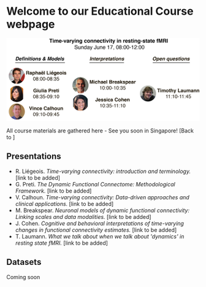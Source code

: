 # Welcome to our Educational Course webpage

![Course Overview](/docs/overview.png)

All course materials are gathered here - See you soon in Singapore! [Back to ]

## Presentations

* R. Liégeois. _Time-varying connectivity: introduction and terminology._ [link to be added]
* G. Preti. _The Dynamic Functional Connectome: Methodological Framework._ [link to be added]
* V. Calhoun. _Time-varying connectivity: Data-driven approaches and clinical applications._ [link to be added]
* M. Breakspear. _Neuronal models of dynamic functional connectivity: Linking scales and data modalities._ [link to be added]
* J. Cohen. _Cognitive and behavioral interpretations of time-varying changes in functional connectivity estimates._ [link to be added]
* T. Laumann. _What we talk about when we talk about 'dynamics' in resting state fMRI._ [link to be added]


## Datasets

Coming soon




